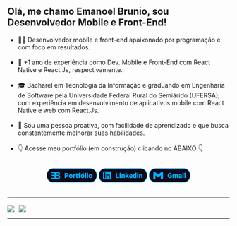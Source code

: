 ## Olá, me chamo Emanoel Brunio, sou Desenvolvedor Mobile e Front-End!

<div>
  <ul>
    <li>🧑‍💻 Desenvolvedor mobile e front-end apaixonado por programação e com foco em resultados.</li> <br>
    <li>💼 +1 ano de experiência como Dev. Mobile e Front-End com React Native e React.Js, respectivamente.</li> <br>
    <li>🎓 Bacharel em Tecnologia da Informação e graduando em Engenharia de Software pela Universidade Federal Rural do Semiárido (UFERSA), com experiência em desenvolvimento de aplicativos mobile com React Native e web com React.Js.</li> <br>
    <li>🧔 Sou uma pessoa proativa, com facilidade de aprendizado e que busca constantemente melhorar suas habilidades.</li> <br>
    <li>👇 Acesse meu portfólio (em construção) clicando no ABAIXO 👇</li>
  </ul>
</div>

</br>
<div align="center">
  <a href="https://emanoelbrunio.vercel.app/" target="_blank"><img src="imagens_readme/port.png" target="_blank"></a>
  <a href="https://www.linkedin.com/in/emanoelbrunio/" target="_blank"><img src="imagens_readme/linkedin.png" target="_blank"></a>
  <a href="mailto:emanoelbrunio@gmail.com" target="_blank"><img src="imagens_readme/gmail.png" target="_blank"></a>
</div>
</br>
<hr>
<div style="display: flex; gap: 10px; align-items: center;" align="center" >

  <a href="https://github.com/emanoelbrunio">
    <img align="center" height="180em" src="https://github-readme-stats.vercel.app/api?username=emanoelbrunio&show_icons=true&include_all_commits=true&count_private=true&bg_color=0E091B&title_color=00b2ff&text_color=ffffff&icon_color=ff2cdf&border_radius=15&border_color=00b2ff&count_private=true"/>
  </a>

  <a href="https://github.com/emanoelbrunio">
    <img align="center" height="180em" src="https://github-readme-stats.vercel.app/api/top-langs/?username=emanoelbrunio&layout=compact&langs_count=7&bg_color=0E091B&title_color=00b2ff&text_color=ffffff&icon_color=ff2cdf&border_radius=15&border_color=00b2ff&count_private=true"/>
  </a>
</div>

<hr>




